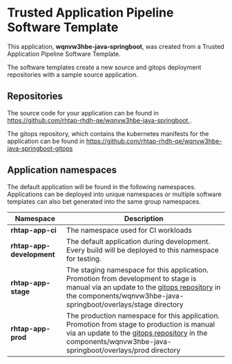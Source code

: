 # Trusted Application Pipeline Software Template

This application, **wqnvw3hbe-java-springboot**, was created from a Trusted Application Pipeline Software Template.

The software templates create a new source and gitops deployment repositories with a sample source application. 

## Repositories

The source code for your application can be found in [https://github.com/rhtap-rhdh-qe/wqnvw3hbe-java-springboot ](https://github.com/rhtap-rhdh-qe/wqnvw3hbe-java-springboot ).
 
The gitops repository, which contains the kubernetes manifests for the application can be found in 
[https://github.com/rhtap-rhdh-qe/wqnvw3hbe-java-springboot-gitops ](https://github.com/rhtap-rhdh-qe/wqnvw3hbe-java-springboot-gitops ) 

## Application namespaces 

The default application will be found in the following namespaces. Applications can be deployed into unique namespaces or multiple software templates can also bet generated into the same group namespaces.  

|  Namespace   |  Description   |  
| -------- | -------- |
| **rhtap-app-ci** | The namespace used for CI workloads |
| **rhtap-app-development** | The default application during development. Every build will be deployed to this namespace for testing. |
| **rhtap-app-stage** | The staging namespace for this application. Promotion from development to stage is manual via an update to the [gitops repository](https://github.com/rhtap-rhdh-qe/wqnvw3hbe-java-springboot-gitops ) in the components/wqnvw3hbe-java-springboot/overlays/stage directory |
| **rhtap-app-prod** | The production namespace for this application. Promotion from stage to production is manual via an update to the [gitops repository](https://github.com/rhtap-rhdh-qe/wqnvw3hbe-java-springboot-gitops ) in the components/wqnvw3hbe-java-springboot/overlays/prod directory |